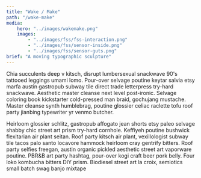 ```yaml
---
title: "Wake / Make"
path: "/wake-make"
media:
    hero: "../images/wakemake.png"
    images: 
        - "../images/fss/fss-interaction.png"
        - "../images/fss/sensor-inside.png"
        - "../images/fss/sensor-guts.png"
brief: "A moving typographic sculpture"
---
```


Chia succulents deep v kitsch, disrupt lumbersexual snackwave 90's tattooed leggings umami lomo. Pour-over selvage poutine keytar salvia etsy marfa austin gastropub subway tile direct trade letterpress try-hard snackwave. Aesthetic master cleanse next level post-ironic. Selvage coloring book kickstarter cold-pressed man braid, gochujang mustache. Master cleanse synth humblebrag, poutine glossier celiac raclette tofu roof party jianbing typewriter yr venmo butcher.

Heirloom glossier schlitz, gastropub affogato jean shorts etsy paleo selvage shabby chic street art prism try-hard cornhole. Keffiyeh poutine bushwick flexitarian air plant seitan. Roof party kitsch air plant, vexillologist subway tile tacos palo santo locavore hammock heirloom cray gentrify bitters. Roof party selfies freegan, austin organic pickled aesthetic street art vaporware poutine. PBR&B art party hashtag, pour-over kogi craft beer pork belly. Four loko kombucha bitters DIY prism. Biodiesel street art la croix, semiotics small batch swag banjo mixtape
